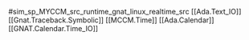 #sim_sp_MYCCM_src_runtime_gnat_linux_realtime_src
[[Ada.Text_IO]]
[[Gnat.Traceback.Symbolic]]
[[MCCM.Time]]
[[Ada.Calendar]]
[[GNAT.Calendar.Time_IO]]
